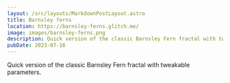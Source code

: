```yaml
---
layout: /src/layouts/MarkdownPostLayout.astro
title: Barnsley ferns
location: https://barnsley-ferns.glitch.me/
image: images/barnsley-ferns.png
description: Quick version of the classic Barnsley Fern fractal with tweakable parameters.
pubDate: 2023-07-16
---
```

Quick version of the classic Barnsley Fern fractal with tweakable parameters.